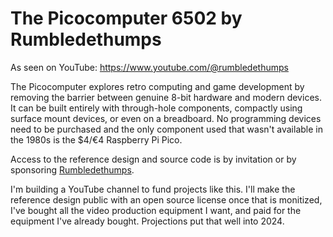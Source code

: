 # The Picocomputer 6502 by Rumbledethumps
As seen on YouTube: https://www.youtube.com/@rumbledethumps

The Picocomputer explores retro computing and game development by removing the barrier between genuine 8-bit hardware and modern devices. It can be built entirely with through-hole components, compactly using surface mount devices, or even on a breadboard. No programming devices need to be purchased and the only component used that wasn't available in the 1980s is the $4/€4 Raspberry Pi Pico.

Access to the reference design and source code is by invitation or by sponsoring 
[Rumbledethumps](https://github.com/sponsors/rumbledethumps).

I'm building a YouTube channel to fund projects like this.
I'll make the reference design public with an open source license
once that is monitized, I've bought all the video production equipment I want,
and paid for the equipment I've already bought.
Projections put that well into 2024.
